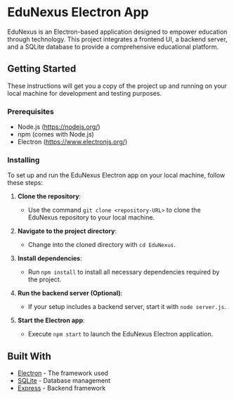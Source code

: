 # EduNexus Electron App

EduNexus is an Electron-based application designed to empower education through technology. This project integrates a frontend UI, a backend server, and a SQLite database to provide a comprehensive educational platform.

## Getting Started

These instructions will get you a copy of the project up and running on your local machine for development and testing purposes.

### Prerequisites

- Node.js (https://nodejs.org/)
- npm (comes with Node.js)
- Electron (https://www.electronjs.org/)

### Installing

To set up and run the EduNexus Electron app on your local machine, follow these steps:

1. **Clone the repository**:
   - Use the command `git clone <repository-URL>` to clone the EduNexus repository to your local machine.

2. **Navigate to the project directory**:
   - Change into the cloned directory with `cd EduNexus`.

3. **Install dependencies**:
   - Run `npm install` to install all necessary dependencies required by the project.

4. **Run the backend server (Optional)**:
   - If your setup includes a backend server, start it with `node server.js`.

5. **Start the Electron app**:
   - Execute `npm start` to launch the EduNexus Electron application.

## Built With

- [Electron](https://www.electronjs.org/) - The framework used
- [SQLite](https://www.sqlite.org/index.html) - Database management
- [Express](https://expressjs.com/) - Backend framework

